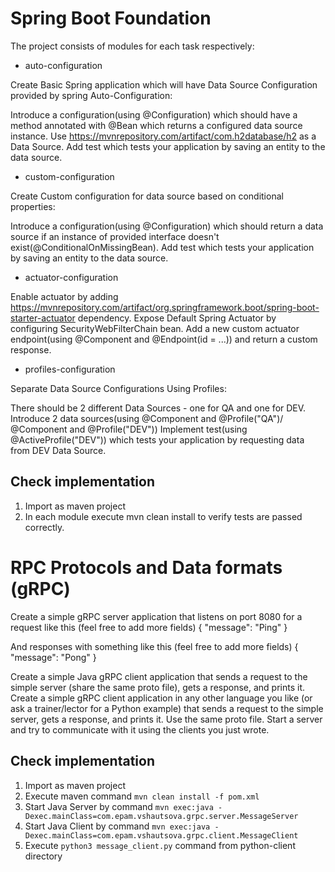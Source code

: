 # Spring Boot Foundation

The project consists of modules for each task respectively:
- auto-configuration

Create Basic Spring application which will have Data Source Configuration provided by spring Auto-Configuration:

Introduce a configuration(using @Configuration) which should have a method annotated with @Bean which returns a configured data source instance.
Use https://mvnrepository.com/artifact/com.h2database/h2 as a Data Source.
Add test which tests your application by saving an entity to the data source.

- custom-configuration

Create Custom configuration for data source based on conditional properties:

Introduce a configuration(using @Configuration) which should return a data source if an instance of provided interface doesn't exist(@ConditionalOnMissingBean).
Add test which tests your application by saving an entity to the data source.

- actuator-configuration

Enable actuator by adding https://mvnrepository.com/artifact/org.springframework.boot/spring-boot-starter-actuator dependency. 
Expose Default Spring Actuator by configuring SecurityWebFilterChain bean. 
Add a new custom actuator endpoint(using @Component and @Endpoint(id = ...)) and return a custom response.

- profiles-configuration

Separate Data Source Configurations Using Profiles:

There should be 2 different Data Sources - one for QA and one for DEV.
Introduce 2 data sources(using @Component and @Profile("QA")/ @Component and @Profile("DEV"))
Implement test(using @ActiveProfile("DEV")) which tests your application by requesting data from DEV Data Source.


## Check implementation
1. Import as maven project
2. In each module execute mvn clean install to verify tests are passed correctly.

# RPC Protocols and Data formats (gRPC)

Create a simple gRPC server application that listens on port 8080 for a request like this (feel free to add more fields)
{ "message": "Ping" }

And responses with something like this (feel free to add more fields)
{ "message": "Pong" }

Create a simple Java gRPC client application that sends a request to the simple server (share the same proto file), gets a response, and prints it.
Create a simple gRPC client application in any other language you like (or ask a trainer/lector for a Python example) that sends a request to the simple server, gets a response, and prints it. Use the same proto file.
Start a server and try to communicate with it using the clients you just wrote.

## Check implementation
1. Import as maven project
2. Execute maven command `mvn clean install -f pom.xml`
3. Start Java Server by command `mvn exec:java -Dexec.mainClass=com.epam.vshautsova.grpc.server.MessageServer`
4. Start Java Client by command `mvn exec:java -Dexec.mainClass=com.epam.vshautsova.grpc.client.MessageClient`
5. Execute `python3 message_client.py` command from python-client directory
